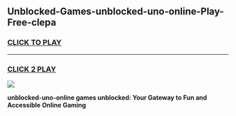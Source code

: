 
## Unblocked-Games-unblocked-uno-online-Play-Free-clepa
<h3>
<a href="https://premium76.site?title=unblocked-uno-online&ref=21A">CLICK TO PLAY</a></h3>
<hr>

<h3>
<a href="https://premium76.site?title=unblocked-uno-online&ref=21A">CLICK 2 PLAY</a>
  
</h3>

<a href="https://premium76.site?title=unblocked-uno-online&ref=21A"><img src="https://clearcache.store/games.png"></a>


**unblocked-uno-online games unblocked: Your Gateway to Fun and Accessible Online Gaming**
